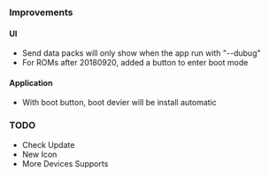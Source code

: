 ### Improvements
#### UI
- Send data packs will only show when the app run with "--dubug"
- For ROMs after 20180920, added a button to enter boot mode
#### Application
- With boot button, boot devier will be install automatic
 ### TODO
- Check Update
- New Icon
- More Devices Supports
